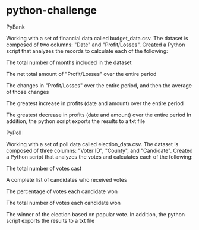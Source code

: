 # python-challenge
PyBank 

Working with a set of financial data called budget_data.csv. The dataset is composed of two columns: "Date" and "Profit/Losses". 
Created a Python script that analyzes the records to calculate each of the following:

The total number of months included in the dataset

The net total amount of "Profit/Losses" over the entire period

The changes in "Profit/Losses" over the entire period, and then the average of those changes

The greatest increase in profits (date and amount) over the entire period

The greatest decrease in profits (date and amount) over the entire period
In addition, the python script exports the results to a txt file

PyPoll

Working with a set of poll data called election_data.csv. The dataset is composed of three columns: "Voter ID", "County", and "Candidate". Created a Python script that analyzes the votes and calculates each of the following:

The total number of votes cast

A complete list of candidates who received votes

The percentage of votes each candidate won

The total number of votes each candidate won

The winner of the election based on popular vote.
In addition, the python script exports the results to a txt file
